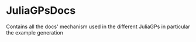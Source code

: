 # JuliaGPsDocs

Contains all the docs' mechanism used in the different JuliaGPs in particular the example generation
